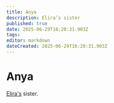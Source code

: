```yaml
---
title: Anya
description: Elira’s sister
published: true
date: 2025-06-29T16:20:31.903Z
tags: 
editor: markdown
dateCreated: 2025-06-29T16:20:31.903Z
---
```


# Anya
[Elira's](/characters/elira) sister.